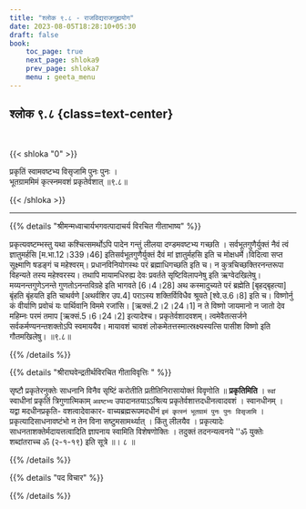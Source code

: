 ```yaml
---
title: "श्लोक ९.८ - राजविद्यराजगुह्ययोग"
date: 2023-08-05T18:28:10+05:30
draft: false
book:
    toc_page: true
    next_page: shloka9
    prev_page: shloka7
    menu : geeta_menu
---
```




## श्लोक ९.८ {class=text-center}

<br/>

{{< shloka  "0"  >}}

प्रकृतिं स्वामवष्टभ्य विसृजामि पुनः पुनः ।    
भूतग्राममिमं कृत्स्नमवशं प्रकृतेर्वशात् ॥९.८॥

{{< /shloka >}}

---


{{% details "श्रीमन्मध्वाचार्यभगवत्पादाचर्य विरचित  गीताभाष्य" %}}

प्रकृत्यवष्टम्भस्तु यथा कश्चित्समर्थोऽपि पादेन गन्तुं लीलया 
दण्डमवष्टभ्य गच्छति । 
सर्वभूतगुणैर्युक्तं नैवं त्वं ज्ञातुमर्हसि [म.भा.12।339।46] 
इतिसर्वभूतगुणैर्युक्तं दैवं मां ज्ञातुर्महसि इति च मोक्षधर्मे।विदित्वा 
सप्त सूक्ष्माणि षडङ्गं च महेश्वरम्। 
प्रधानविनियोगस्थः परं ब्रह्माधिगच्छति इति च।
न कुत्रचिच्छक्तिरनन्तरूपा विहन्यते तस्य महेश्वरस्य। तथापि मायामधिरुह्य देवः 
प्रवर्तते सृष्टिविलापनेषु इति ऋग्वेदखिलेषु।मय्यनन्तगुणेऽनन्ते गुणतोऽनन्तविग्रहे 
इति भागवते [6।4।28] अथ कस्मादुच्यते परं ब्रह्मेति [बृहद्बृहत्या] बृंहति 
बृंहयति इति चाथर्वणे [अथर्वशिर उप.4] पराऽस्य शक्तिर्विविधैव 
श्रूयते [श्वे.उ.6।8] इति च। विष्णोर्नु कं वीर्याणि प्रवोचं यः पार्थिवानि 
विममे रजांसि। [ऋक्सं.2।2।24।1] न ते विष्णो जायमानो न जातो देव 
महिम्नः परमं तमाप [ऋक्सं.5।6।24।2] इत्यादेश्च। प्रकृतेर्वशादवशम्।
त्वमेवैतत्सर्जने सर्वकर्मण्यनन्तशक्तोऽपि स्वमाययैव। मायावशं चावशं 
लोकमेतत्तस्मात्स्रक्ष्यस्यत्सि पासीश विष्णो इति गौतमखिलेषु।  ॥९.८॥

{{% /details %}}



{{% details "श्रीराघवेन्द्रतीर्थविरचित गीताविवृत्तिः " %}}

सृष्टौ प्रकृतेरनुक्तेः साधनानि विनैव सृष्टिं करोतीति
प्रतीतिनिरासायोक्तं विवृणोति ॥ **प्रकृतिमिति** । 
`स्वां` स्वाधीनां प्रकृतिं त्रिगुणात्मिकाम् `अवष्टभ्य`  उपादानतयाऽऽश्रित्य 
प्रकृतेर्वशात्तदधीनत्वादवशं । स्वानधीनम्‌ ।   
यद्वा मदधीनप्रकृति- वशत्वादेवाकार- वाच्यब्रह्मरूपमदधीनं
`इमं कृत्स्नं भूतग्रामं पुनः पुनः विसृजामि` । प्रकृत्यादिसाधनावष्टंभो
न तेन विना सष्टुमसामर्थ्यात्‌ । किंतु लीलयैव । प्रकृत्यादेः
साधनताशक्तेर्मदायत्तत्वादिति ज्ञापनाय स्वामिति विशेषणोक्तिः ।
तदुक्तं तदनन्यत्वनये ''ॐ युक्तेः शब्दांतराच्च ॐ (२-१-१९)
इति सूत्रे ॥। ८ ॥

{{% /details %}}



{{% details "पद विचार" %}}


{{% /details %}}
